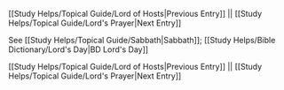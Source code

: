 [[Study Helps/Topical Guide/Lord of Hosts|Previous Entry]]  ||  [[Study Helps/Topical Guide/Lord's Prayer|Next Entry]]

 See [[Study Helps/Topical Guide/Sabbath|Sabbath]]; [[Study Helps/Bible Dictionary/Lord's Day|BD Lord's Day]]

[[Study Helps/Topical Guide/Lord of Hosts|Previous Entry]]  ||  [[Study Helps/Topical Guide/Lord's Prayer|Next Entry]]